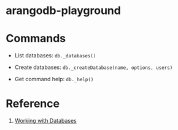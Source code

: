 # arangodb-playground


# Commands

- List databases: `db._databases()`

- Create databases: `db._createDatabase(name, options, users)`

- Get command help: `db._help()`


# Reference

1. [Working with Databases](https://docs.arangodb.com/devel/Manual/DataModeling/Databases/WorkingWith.html)

